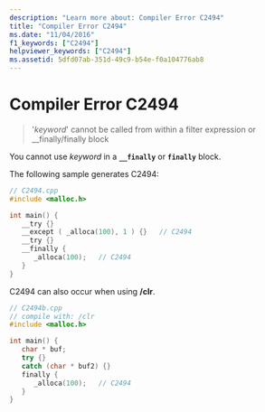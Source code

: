 ```yaml
---
description: "Learn more about: Compiler Error C2494"
title: "Compiler Error C2494"
ms.date: "11/04/2016"
f1_keywords: ["C2494"]
helpviewer_keywords: ["C2494"]
ms.assetid: 5dfd07ab-351d-49c9-b54e-f0a104776ab8
---
```

# Compiler Error C2494

> '*keyword*' cannot be called from within a filter expression or __finally/finally block

You cannot use *keyword* in a **`__finally`** or **`finally`** block.

The following sample generates C2494:

```cpp
// C2494.cpp
#include <malloc.h>

int main() {
   __try {}
   __except ( _alloca(100), 1 ) {}   // C2494
   __try {}
   __finally {
      _alloca(100);   // C2494
   }
}
```

C2494 can also occur when using **/clr**.

```cpp
// C2494b.cpp
// compile with: /clr
#include <malloc.h>

int main() {
   char * buf;
   try {}
   catch (char * buf2) {}
   finally {
      _alloca(100);   // C2494
   }
}
```
